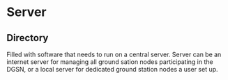 Server
============

Directory
-------
Filled with software that needs to run on a central server. Server can be an internet server for managing all ground sation nodes participating in the DGSN, or a local server for dedicated ground station nodes a user set up.